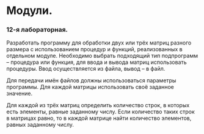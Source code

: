 # Модули.
### 12-я лабораторная.
Разработать программу для обработки двух или трёх матриц разного размера с использованием процедур и функций, 
реализованных в отдельном модуле. Необходимо выбрать подходящий тип подпрограмм – процедура или функция, 
для ввода и вывода матриц использовать процедуры. Ввод осуществляется из файла, вывод – в файл.

Для передачи имён файлов должны использоваться параметры программы. Для каждой матрицы использовать своё заданное значение.

Для каждой из трёх матриц определить количество строк, в которых есть элементы, равные заданному числу. 
Если количество таких строк в матрицах равно, то в каждой матрице найти количество элементов, равных заданному числу.
